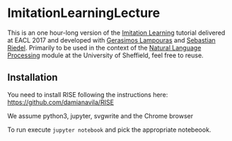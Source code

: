 # ImitationLearningLecture

This is an one hour-long version of the [Imitation Learning](https://sheffieldnlp.github.io/ImitationLearningTutorialEACL2017/)
tutorial delivered at EACL 2017 and developed with [Gerasimos Lampouras](http://glampouras.github.io/)
and [Sebastian Riedel](http://www.riedelcastro.org/). Primarily to be used in the
context of the [Natural Language Processing](https://sheffieldnlp.github.io/com4513-6513/)
module at the University of Sheffield, feel free to reuse.

## Installation

You need to install RISE following the instructions here: https://github.com/damianavila/RISE

We assume python3, jupyter, svgwrite and the Chrome browser

To run execute `jupyter notebook` and pick the appropriate notebeook.
